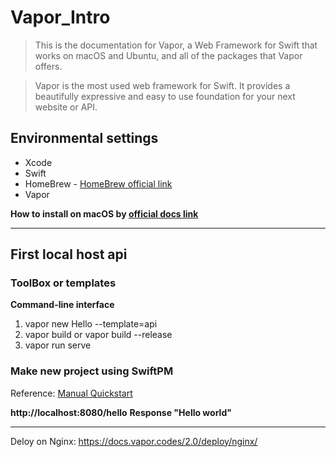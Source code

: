# Vapor_Intro

>This is the documentation for Vapor, a Web Framework for Swift that works on macOS and Ubuntu, and all of the packages that Vapor offers.

>Vapor is the most used web framework for Swift. It provides a beautifully expressive and easy to use foundation for your next website or API.

## Environmental settings

* Xcode
* Swift
* HomeBrew - [HomeBrew official link](https://brew.sh)
* Vapor

**How to install on macOS by [official docs link](https://docs.vapor.codes/2.0/getting-started/install-on-macos/)**

- - -

## First local host api

### ToolBox or templates

**Command-line interface**
1. vapor new Hello --template=api
2. vapor build or vapor build --release
3. vapor run serve

### Make new project using SwiftPM

Reference: [Manual Quickstart](https://docs.vapor.codes/2.0/getting-started/manual/)

**http://localhost:8080/hello**
**Response "Hello world"**

- - -

Deloy on Nginx: https://docs.vapor.codes/2.0/deploy/nginx/
